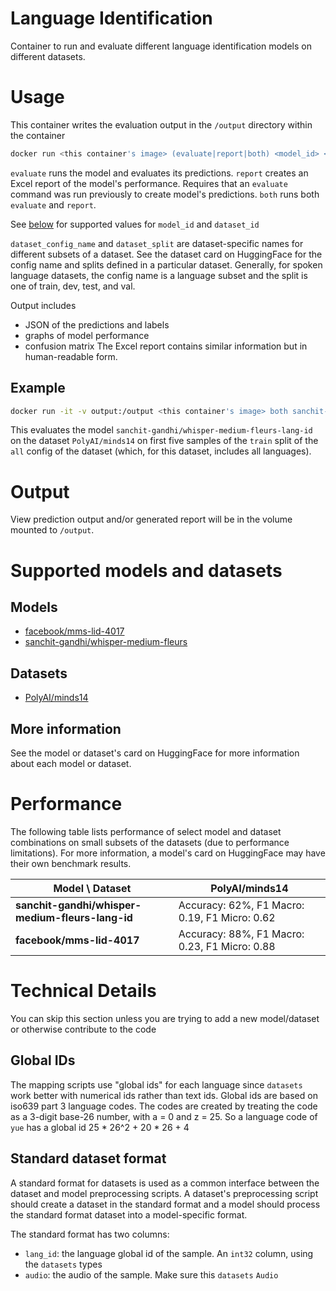 # Language Identification
Container to run and evaluate different language identification models on different datasets.

# Usage
This container writes the evaluation output in the `/output` directory within the container
```bash
docker run <this container's image> (evaluate|report|both) <model_id> <dataset_id> <dataset_config_name> <dataset_split>
```

`evaluate` runs the model and evaluates its predictions.
`report` creates an Excel report of the model's performance.
Requires that an `evaluate` command was run previously to create model's predictions.
`both` runs both `evaluate` and `report`.

See [below](#supported-models-and-datasets) for supported values for `model_id` and `dataset_id`

`dataset_config_name` and `dataset_split` are dataset-specific names for different subsets of a dataset.
See the dataset card on HuggingFace for the config name and splits defined in a particular dataset.
Generally, for spoken language datasets, the config name is a language subset
and the split is one of train, dev, test, and val.

Output includes
- JSON of the predictions and labels
- graphs of model performance
- confusion matrix
The Excel report contains similar information but in human-readable form.

## Example
```bash
docker run -it -v output:/output <this container's image> both sanchit-gandhi/whisper-medium-fleurs-lang-id PolyAI/minds14 all 'train[:5]'
```

This evaluates the model `sanchit-gandhi/whisper-medium-fleurs-lang-id` on the dataset `PolyAI/minds14` on first five samples of the `train` split of the `all` config of the dataset (which, for this dataset, includes all languages).

# Output
View prediction output and/or generated report will be in the volume mounted to `/output`.

# Supported models and datasets
## Models
- [facebook/mms-lid-4017](https://huggingface.co/facebook/mms-lid-4017)
- [sanchit-gandhi/whisper-medium-fleurs](https://huggingface.co/sanchit-gandhi/whisper-medium-fleurs-lang-id)

## Datasets
- [PolyAI/minds14](https://huggingface.co/datasets/PolyAI/minds14)

## More information
See the model or dataset's card on HuggingFace for more information about each model or dataset.

# Performance
The following table lists performance of select model and dataset combinations on small subsets of the datasets (due to performance limitations).
For more information, a model's card on HuggingFace may have their own benchmark results.

| Model \ Dataset                                   | PolyAI/minds14                                    |
| ------------------------------------------------  | ------------------------------------------------  |
| **sanchit-gandhi/whisper-medium-fleurs-lang-id**  | Accuracy: 62%, F1 Macro: 0.19, F1 Micro: 0.62     |
| **facebook/mms-lid-4017**                         | Accuracy: 88%, F1 Macro: 0.23, F1 Micro: 0.88     |

# Technical Details
You can skip this section unless you are trying to add a new model/dataset or otherwise contribute to the code
## Global IDs
The mapping scripts use "global ids" for each language since `datasets` work better with numerical ids
rather than text ids.
Global ids are based on iso639 part 3 language codes.
The codes are created by treating the code as a 3-digit base-26 number, with a = 0 and z = 25.
So a language code of `yue` has a global id 25 * 26^2 + 20 * 26 + 4

## Standard dataset format
A standard format for datasets is used as a common interface between the dataset and model preprocessing scripts.
A dataset's preprocessing script should create a dataset in the standard format
and a model should process the standard format dataset into a model-specific format.

The standard format has two columns:
- `lang_id`: the language global id of the sample. An `int32` column, using the `datasets` types
- `audio`: the audio of the sample. Make sure this `datasets` `Audio`